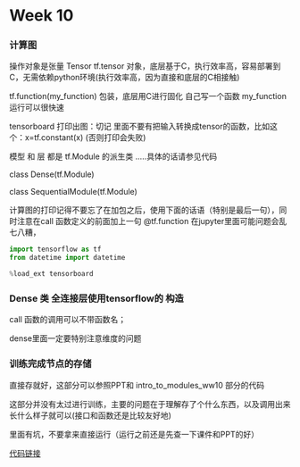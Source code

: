 # Week 10

### 计算图

操作对象是张量 Tensor tf.tensor 对象，底层基于C，执行效率高，容易部署到C，无需依赖python环境(执行效率高，因为直接和底层的C相接触)

tf.function(my_function) 包装，底层用C进行固化 自己写一个函数 my_function 运行可以很快速

tensorboard 打印出图：切记 里面不要有把输入转换成tensor的函数，比如这个：x=tf.constant(x) (否则打印会失败)

模型 和 层 都是 tf.Module 的派生类 .....具体的话请参见代码

 class Dense(tf.Module)

 class SequentialModule(tf.Module)

计算图的打印记得不要忘了在加包之后，使用下面的话语（特别是最后一句），同时注意在call 函数定义的前面加上一句 @tf.function 在jupyter里面可能问题会乱七八糟，

``` python
import tensorflow as tf
from datetime import datetime

%load_ext tensorboard
```





### Dense 类 全连接层使用tensorflow的 构造

call 函数的调用可以不带函数名；

dense里面一定要特别注意维度的问题

###  训练完成节点的存储 

直接存就好，这部分可以参照PPT和 intro_to_modules_ww10 部分的代码

这部分并没有太过进行训练，主要的问题在于理解存了个什么东西，以及调用出来长什么样子就可以(接口和函数还是比较友好地)

里面有坑，不要拿来直接运行（运行之前还是先查一下课件和PPT的好）

[代码链接](https://github.com/Zoutianjian/The_first_Try_git/blob/master/Week_10.ipynb)




